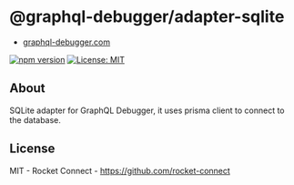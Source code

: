 # @graphql-debugger/adapter-sqlite

- [graphql-debugger.com](http://www.graphql-debugger.com)

[![npm version](https://badge.fury.io/js/@graphql-debugger%2Fclient.svg)](https://badge.fury.io/js/@graphql-debugger%2Fclient) [![License: MIT](https://img.shields.io/badge/License-MIT-yellow.svg)](https://opensource.org/licenses/MIT)

## About

SQLite adapter for GraphQL Debugger, it uses prisma client to connect to the database.

## License

MIT - Rocket Connect - https://github.com/rocket-connect
